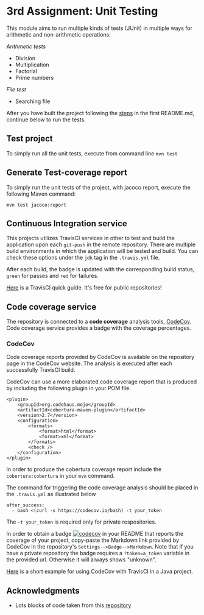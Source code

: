 # 3rd Assignment: Unit Testing

This module aims to run multiple kinds of tests (JUnit) in multiple ways for arithmetic and non-arithmetic operations:

_Arithmetic tests_
* Division
* Multiplication
* Factorial
* Prime numbers

_File test_
* Searching file

After you have built the project following the [steps](https://github.com/LoukasPap/seipCourse_2020/blob/development/README.md) in the first README.md, continue below to run the tests.

## Test project
To simply run all the unit tests, execute from command line
`mvn test`

## Generate Test-coverage report
To simply run the unit tests of the project, with jacoco report, execute the following Maven command: 
```
mvn test jacoco:report
```
## Continuous Integration service
This projects utilizes TravisCI services in other to test and build the application upon each ```git-push``` in the remote repository. 
There are multiple build environments in which the application will be tested and build. You can check these options under the ```jdk``` tag in the ```.travis.yml``` file. 

After each build, the badge is updated with the corresponding build status, ```green``` for passes and ```red``` for failures.

[Here](https://docs.travis-ci.com/user/getting-started/) is a TravisCI quick guide. It's free for public repositories! 

## Code coverage service
The repository is connected to a **code coverage** analysis tools, [CodeCov](https://codecov.io/). Code coverage service provides a badge with the coverage percentages.

### CodeCov
Code coverage reports provided by CodeCov is available on the repository page in the CodeCov website. The analysis is executed after each successfully TravisCI build. 

CodeCov can use a more elaborated code coverage report that is produced by including the following plugin in your POM file. 
```
<plugin>
	<groupId>org.codehaus.mojo</groupId>
	<artifactId>cobertura-maven-plugin</artifactId>
	<version>2.7</version>
	<configuration>
		<formats>
			<format>html</format>
			<format>xml</format>
		</formats>
		<check />
	</configuration>
</plugin>
```
In order to produce the cobertura coverage report include the ```cobertura:cobertura``` in your ```mvn``` command.

The command for triggering the code coverage analysis should be placed in the ```.travis.yml``` as illustrated below
```
after_success:
  - bash <(curl -s https://codecov.io/bash) -t your_token 
```
The ```-t your_token``` is required only for private respositories. 

In order to obtain a badge [![codecov](https://codecov.io/gh/LoukasPap/seipCourse_2020/branch/master/graph/badge.svg?token=AL0BBLBUMQ)](https://codecov.io/gh/LoukasPap/seipCourse_2020) in your README that reports the coverage of your project, copy-paste the Markdown link provided by CodeCov in the repository's ```Settings-->Badge-->Markdown```. Note that if you have a private repository the badge requires a ```?token=a_token``` variable in the provided url. Otherwise it will always shows "unknown". 

[Here](https://github.com/codecov/example-java) is a short example for using CodeCov with TravisCI in a Java project.

## Acknowledgments
* Lots blocks of code taken from this [repository](https://github.com/AntonisGkortzis/BuildAutomationToolsDemoProject)

